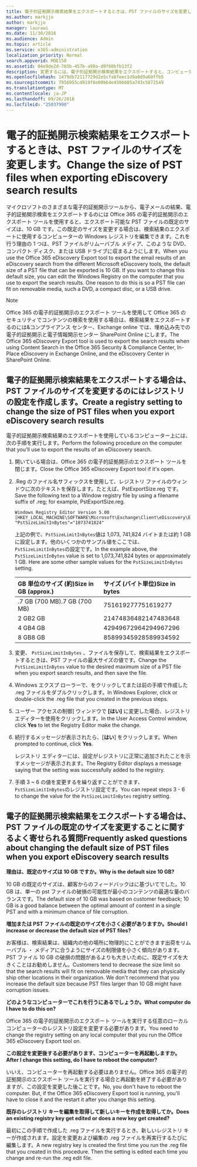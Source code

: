 ```yaml
---
title: 電子的証拠開示検索結果をエクスポートするときは、PST ファイルのサイズを変更します。
ms.author: markjjo
author: markjjo
manager: laurawi
ms.date: 11/30/2016
ms.audience: Admin
ms.topic: article
ms.service: o365-administration
localization_priority: Normal
search.appverid: MOE150
ms.assetid: 04e9de2d-765b-457b-a98a-d0f60bfb13f2
description: 変更するには、電子的証拠開示検索結果をエクスポートすると、コンピューターへのダウンロードは、PST ファイルの既定のサイズ。
ms.openlocfilehash: 1479db72117729d2e5cfa6feec1d9a0d9a60ffb5
ms.sourcegitcommit: 7956955cd919f6e00b64e4506605a743c5872549
ms.translationtype: MT
ms.contentlocale: ja-JP
ms.lasthandoff: 09/26/2018
ms.locfileid: "25037990"
---
```

# <a name="change-the-size-of-pst-files-when-exporting-ediscovery-search-results"></a><span data-ttu-id="f31a8-103">電子的証拠開示検索結果をエクスポートするときは、PST ファイルのサイズを変更します。</span><span class="sxs-lookup"><span data-stu-id="f31a8-103">Change the size of PST files when exporting eDiscovery search results</span></span>

<span data-ttu-id="f31a8-p101">マイクロソフトのさまざまな電子的証拠開示ツールから、電子メールの結果、電子的証拠開示検索をエクスポートするのには Office 365 の電子的証拠開示のエクスポート ツールを使用すると、エクスポート可能な PST ファイルの既定のサイズは、10 GB です。この既定のサイズを変更する場合は、検索結果のエクスポートに使用するコンピューターの Windows レジストリを編集できます。これを行う理由の 1 つは、PST ファイルがリムーバブル メディア、このような DVD、コンパクト ディスク、または USB ドライブに収まるようにします。</span><span class="sxs-lookup"><span data-stu-id="f31a8-p101">When you use the Office 365 eDiscovery Export tool to export the email results of an eDiscovery search from the different Microsoft eDiscovery tools, the default size of a PST file that can be exported is 10 GB. If you want to change this default size, you can edit the Windows Registry on the computer that you use to export the search results. One reason to do this is so a PST file can fit on removable media, such a DVD, a compact disc, or a USB drive.</span></span> 
  
> [!NOTE]
>  <span data-ttu-id="f31a8-107">Office 365 の電子的証拠開示のエクスポート ツールを使用して Office 365 のセキュリティでコンテンツの検索を使用する場合は、検索結果をエクスポートするのには&amp;コンプライアンス センター、Exchange online では、埋め込み先での電子的証拠開示と電子情報開示センター SharePoint Online にします。</span><span class="sxs-lookup"><span data-stu-id="f31a8-107">The Office 365 eDiscovery Export tool is used to export the search results when using Content Search in the Office 365 Security &amp; Compliance Center, In-Place eDiscovery in Exchange Online, and the eDiscovery Center in SharePoint Online.</span></span> 
  
## <a name="create-a-registry-setting-to-change-the-size-of-pst-files-when-you-export-ediscovery-search-results"></a><span data-ttu-id="f31a8-108">電子的証拠開示検索結果をエクスポートする場合は、PST ファイルのサイズを変更するのにはレジストリの設定を作成します。</span><span class="sxs-lookup"><span data-stu-id="f31a8-108">Create a registry setting to change the size of PST files when you export eDiscovery search results</span></span>

<span data-ttu-id="f31a8-109">電子的証拠開示検索結果のエクスポートを使用しているコンピューター上には、次の手順を実行します。</span><span class="sxs-lookup"><span data-stu-id="f31a8-109">Perform the following procedure on the computer that you'll use to export the results of an eDiscovery search.</span></span>
  
1. <span data-ttu-id="f31a8-110">開いている場合は、Office 365 の電子的証拠開示のエクスポート ツールを閉じます。</span><span class="sxs-lookup"><span data-stu-id="f31a8-110">Close the Office 365 eDiscovery Export tool if it's open.</span></span> 
    
2. <span data-ttu-id="f31a8-111">.Reg のファイル名サフィックスを使用して、レジストリ ファイルのウィンドウに次のテキストを保存します。たとえば、PstExportSize.reg です。</span><span class="sxs-lookup"><span data-stu-id="f31a8-111">Save the following text to a Window registry file by using a filename suffix of .reg; for example, PstExportSize.reg.</span></span> 
    
    ```
    Windows Registry Editor Version 5.00
    [HKEY_LOCAL_MACHINE\SOFTWARE\Microsoft\Exchange\Client\eDiscovery\ExportTool]
    "PstSizeLimitInBytes"="1073741824"
    ```

    <span data-ttu-id="f31a8-p102">上記の例で、`PstSizeLimitInBytes`値は 1,073, 741,824 バイトまたは約 1 GB に設定します。他のいくつかのサンプル値をここでは、`PstSizeLimitInBytes`の設定です。</span><span class="sxs-lookup"><span data-stu-id="f31a8-p102">In the example above, the  `PstSizeLimitInBytes` value is set to 1,073,741,824 bytes or approximately 1 GB. Here are some other sample values for the  `PstSizeLimitInBytes` setting.</span></span> 
    
    |<span data-ttu-id="f31a8-114">**GB 単位のサイズ (約)**</span><span class="sxs-lookup"><span data-stu-id="f31a8-114">**Size in GB (approx.)**</span></span>|<span data-ttu-id="f31a8-115">**サイズ (バイト単位)**</span><span class="sxs-lookup"><span data-stu-id="f31a8-115">**Size in bytes**</span></span>|
    |:-----|:-----|
    |<span data-ttu-id="f31a8-116">.7 GB (700 MB)</span><span class="sxs-lookup"><span data-stu-id="f31a8-116">.7 GB (700 MB)</span></span>  <br/> |<span data-ttu-id="f31a8-117">751619277</span><span class="sxs-lookup"><span data-stu-id="f31a8-117">751619277</span></span>  <br/> |
    |<span data-ttu-id="f31a8-118">2 GB</span><span class="sxs-lookup"><span data-stu-id="f31a8-118">2 GB</span></span>  <br/> |<span data-ttu-id="f31a8-119">2147483648</span><span class="sxs-lookup"><span data-stu-id="f31a8-119">2147483648</span></span>  <br/> |
    |<span data-ttu-id="f31a8-120">4 GB</span><span class="sxs-lookup"><span data-stu-id="f31a8-120">4 GB</span></span>  <br/> |<span data-ttu-id="f31a8-121">4294967296</span><span class="sxs-lookup"><span data-stu-id="f31a8-121">4294967296</span></span>  <br/> |
    |<span data-ttu-id="f31a8-122">8 GB</span><span class="sxs-lookup"><span data-stu-id="f31a8-122">8 GB</span></span>  <br/> |<span data-ttu-id="f31a8-123">8589934592</span><span class="sxs-lookup"><span data-stu-id="f31a8-123">8589934592</span></span>  <br/> |
   
3. <span data-ttu-id="f31a8-124">変更、 `PstSizeLimitInBytes` 、ファイルを保存して、検索結果をエクスポートするときは、PST ファイルの最大サイズの値です。</span><span class="sxs-lookup"><span data-stu-id="f31a8-124">Change the `PstSizeLimitInBytes` value to the desired maximum size of a PST file when you export search results, and then save the file.</span></span> 
    
4. <span data-ttu-id="f31a8-125">Windows エクスプ ローラーで、をクリックしてまたは前の手順で作成した .reg ファイルをダブルクリックします。</span><span class="sxs-lookup"><span data-stu-id="f31a8-125">In Windows Explorer, click or double-click the .reg file that you created in the previous steps.</span></span>
    
5. <span data-ttu-id="f31a8-126">ユーザー アクセスの制御] ウィンドウで **[はい]** に変更した場合、レジストリ エディターを使用をクリックします。</span><span class="sxs-lookup"><span data-stu-id="f31a8-126">In the User Access Control window, click **Yes** to let the Registry Editor make the change.</span></span> 
    
6. <span data-ttu-id="f31a8-127">続行するメッセージが表示されたら、[**はい**] をクリックします。</span><span class="sxs-lookup"><span data-stu-id="f31a8-127">When prompted to continue, click **Yes**.</span></span>
    
    <span data-ttu-id="f31a8-128">レジストリ エディターには、設定がレジストリに正常に追加されたことを示すメッセージが表示されます。</span><span class="sxs-lookup"><span data-stu-id="f31a8-128">The Registry Editor displays a message saying that the setting was successfully added to the registry.</span></span>
    
7. <span data-ttu-id="f31a8-129">手順 3 ~ 6 の値を変更するを繰り返すことができます、`PstSizeLimitInBytes`のレジストリ設定です。</span><span class="sxs-lookup"><span data-stu-id="f31a8-129">You can repeat steps 3 - 6 to change the value for the  `PstSizeLimitInBytes` registry setting.</span></span> 
  
## <a name="frequently-asked-questions-about-changing-the-default-size-of-pst-files-when-you-export-ediscovery-search-results"></a><span data-ttu-id="f31a8-130">電子的証拠開示検索結果をエクスポートする場合は、PST ファイルの既定のサイズを変更することに関するよく寄せられる質問</span><span class="sxs-lookup"><span data-stu-id="f31a8-130">Frequently asked questions about changing the default size of PST files when you export eDiscovery search results</span></span>

 <span data-ttu-id="f31a8-131">**理由は、既定のサイズは 10 GB ですか。**</span><span class="sxs-lookup"><span data-stu-id="f31a8-131">**Why is the default size 10 GB?**</span></span>
  
<span data-ttu-id="f31a8-132">10 GB の既定のサイズは、顧客からのフィードバックはに基づいてでした。10 GB は、単一の pst ファイルの破損の可能性が最小のコンテンツの最適な量のバランスです。</span><span class="sxs-lookup"><span data-stu-id="f31a8-132">The default size of 10 GB was based on customer feedback; 10 GB is a good balance between the optimal amount of content in a single PST and with a minimum chance of file corruption.</span></span>
  
 <span data-ttu-id="f31a8-133">**増加または PST ファイルの既定のサイズを小さく必要がありますか。**</span><span class="sxs-lookup"><span data-stu-id="f31a8-133">**Should I increase or decrease the default size of PST files?**</span></span>
  
<span data-ttu-id="f31a8-p103">お客様は、検索結果は、組織内の他の場所に物理的にことができます出荷をリムーバブル ・ メディアに合うようにサイズの制限値を小さく傾向があります。PST ファイル 10 GB の破損の問題があるよりも大きいために、既定サイズを大きくことはお勧めしません。</span><span class="sxs-lookup"><span data-stu-id="f31a8-p103">Customers tend to decrease the size limit so that the search results will fit on removable media that they can physically ship other locations in their organization. We don't recommend that you increase the default size because PST files larger than 10 GB might have corruption issues.</span></span>
  
 <span data-ttu-id="f31a8-136">**どのようなコンピューターでこれを行うにあるでしょうか。**</span><span class="sxs-lookup"><span data-stu-id="f31a8-136">**What computer do I have to do this on?**</span></span>
  
<span data-ttu-id="f31a8-137">Office 365 の電子的証拠開示のエクスポート ツールを実行する任意のローカル コンピューターのレジストリ設定を変更する必要があります。</span><span class="sxs-lookup"><span data-stu-id="f31a8-137">You need to change the registry setting on any local computer that you run the Office 365 eDiscovery Export tool on.</span></span>
  
 <span data-ttu-id="f31a8-138">**この設定を変更後する必要があります、コンピューターを再起動しますか。**</span><span class="sxs-lookup"><span data-stu-id="f31a8-138">**After I change this setting, do I have to reboot the computer?**</span></span>
  
<span data-ttu-id="f31a8-p104">いいえ、コンピューターを再起動する必要はありません。Office 365 の電子的証拠開示のエクスポート ツールを実行する場合と再起動を終了する必要がありますが、この設定を変更した後ことです。</span><span class="sxs-lookup"><span data-stu-id="f31a8-p104">No, you don't have to reboot the computer. But, if the Office 365 eDiscovery Export tool is running, you'll have to close it and the restart it after you change this setting.</span></span>
  
 <span data-ttu-id="f31a8-141">**既存のレジストリ キーを編集を取得して新しいキーを作成を取得してか。**</span><span class="sxs-lookup"><span data-stu-id="f31a8-141">**Does an existing registry key get edited or does a new key get created?**</span></span>
  
<span data-ttu-id="f31a8-p105">最初にこの手順で作成した .reg ファイルを実行するとき、新しいレジストリ キーが作成されます。設定を変更および編集の .reg ファイルを再実行するたびに編集します。</span><span class="sxs-lookup"><span data-stu-id="f31a8-p105">A new registry key is created the first time you run the .reg file that you created in this procedure. Then the setting is edited each time you change and re-run the .reg edit file.</span></span>
